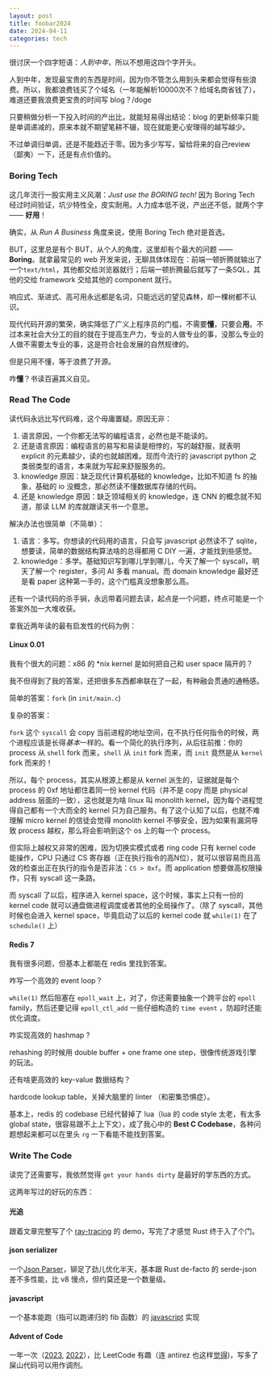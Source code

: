 ```yaml
---
layout: post
title: foobar2024
date: 2024-04-11
categories: tech
---
```


很讨厌一个四字短语：*人到中年*，所以不想用这四个字开头。

人到中年，发现最宝贵的东西是时间，因为你不管怎么用到头来都会觉得有些浪费。所以，我都浪费钱买了个域名（一年能解析10000次不？给域名商省钱了），难道还要我浪费更宝贵的时间写 blog？/doge

只要稍做分析一下投入时间的产出比，就能轻易得出结论：blog 的更新频率只能是单调递减的，原来本就不期望笔耕不辍，现在就能更心安理得的越写越少。

不过单调归单调，还是不能趋近于零。因为多少写写，留给将来的自己review（鄙夷）一下，还是有点价值的。

### Boring Tech

这几年流行一股实用主义风潮：*Just use the BORING tech!* 因为 Boring Tech 经过时间验证，坑少特性全，皮实耐用。人力成本低不说，产出还不低，就两个字 —— **好用**！

确实，从 *Run A Business* 角度来说，使用 Boring Tech 绝对是首选。

BUT，这里总是有个 BUT，从个人的角度，这里却有个最大的问题 —— **Boring**。就拿最常见的 web 开发来说，无聊具体体现在：前端一顿折腾就输出了一个`text/html`，其他都交给浏览器就行；后端一顿折腾最后就写了一条SQL，其他的交给 framework 交给其他的 component 就行。

响应式、渐进式、高可用永远都是名词，只能远远的望见森林，却一棵树都不认识。

现代代码开源的繁荣，确实降低了广义上程序员的门槛，不需要**懂**，只要会**用**。不过本来社会大分工的目的就在于提高生产力，专业的人做专业的事，没那么专业的人做不需要太专业的事，这是符合社会发展的自然规律的。

但是只用不懂，等于浪费了开源。

咋**懂**？书读百遍其义自见。

### Read The Code

读代码永远比写代码难，这个毋庸置疑。原因无非：

1. 语言原因，一个你都无法写的编程语言，必然也是不能读的。
1. 还是语言原因：编程语言的易写和易读是相悖的，写的越舒服，就表明 explicit 的元素越少，读的也就越困难。现而今流行的 javascript python 之类弱类型的语言，本来就为写起来舒服服务的。
1. knowledge 原因：缺乏现代计算机基础的 knowledge，比如不知道 fs 的抽象，基础的 io 没概念，那必然读不懂数据库存储的代码。
1. 还是 knowledge 原因：缺乏领域相关的 knowledge，连 CNN 的概念就不知道，那读 LLM 的库就跟读天书一个意思。

解决办法也很简单（不简单）：

1. 语言：多写。你想读的代码用的语言，只会写 javascript 必然读不了 sqlite，想要读，简单的数据结构算法啥的总得都用 C DIY 一遍，才能找到些感觉。
1. knowledge：多学。基础知识写到哪儿学到哪儿，今天了解一个 syscall，明天了解一个 register，多问 AI 多看 manual。而 domain knowledge 最好还是看 paper 这种第一手的，这个门槛真没想象那么高。

还有一个读代码的杀手锏，永远带着问题去读，起点是一个问题，终点可能是一个答案外加一大堆收获。

拿我近两年读的最有启发性的代码为例：

#### Linux 0.01

我有个很大的问题：x86 的 *nix kernel 是如何把自己和 user space 隔开的？

我不但得到了我的答案，还把很多东西都串联在了一起，有种融会贯通的通畅感。

简单的答案：`fork` (in `init/main.c`)

复杂的答案：

`fork` 这个 `syscall` 会 copy 当前进程的地址空间，在不执行任何指令的时候，两个进程应该是长得*基本*一样的。看一个简化的执行序列，从后往前推：你的 process 从 `shell` fork 而来，`shell` 从 `init` fork 而来，而 `init` 竟然是从 `kernel` fork 而来的！

所以，每个 process，其实从根源上都是从 kernel 派生的，证据就是每个 process 的 0xf 地址都住着同一份 kernel 代码（并不是 copy 而是 physical address 层面的一致），这也就是为啥 linux 叫 monolith kernel，因为每个进程觉得自己都有一个大而全的 kernel 只为自己服务。有了这个认知了以后，也就不难理解 micro kernel 的信徒会觉得 monolith kernel 不够安全，因为如果有漏洞导致 process 越权，那么将会影响到这个 os 上的每一个 process。

但实际上越权又非常的困难，因为切换实模式或者 ring code 只有 kernel code 能操作，CPU 只通过 CS 寄存器（正在执行指令的高N位），就可以很容易而且高效的检查出正在执行的指令是否非法：`CS > 0xf`。而 application 想要做高权限操作，只有 syscall 这一条路。

而 syscall 了以后，程序进入 kernel space，这个时候，事实上只有一份的 kernel code 就可以通盘做进程调度或者其他的全局操作了。（除了 syscall，其他时候也会进入 kernel space，毕竟启动了以后的 kernel code 就 `while(1)` 在了 `schedule()` 上）

#### Redis 7

我有很多问题，但基本上都能在 redis 里找到答案。

咋写一个高效的 event loop？

`while(1)` 然后阻塞在 `epoll_wait` 上，对了，你还需要抽象一个跨平台的 `epoll` family，然后还要记得 `epoll_ctl_add` 一些仔细构造的 `time event` ，防超时还能优化调度。

咋实现高效的 hashmap ?

rehashing 的时候用 double buffer + one frame one step，很像传统游戏引擎的玩法。

还有啥更高效的 key-value 数据结构？

hardcode lookup table，关掉大脑里的 linter （和密集恐惧症）。

基本上，redis 的 codebase 已经代替掉了 lua（lua 的 code style 太老，有太多 global state，很容易跟不上上下文），成了我心中的 **Best C Codebase**，各种问题想起来都可以在里头 `rg` 一下看能不能找到答案。

### Write The Code

读完了还需要写，我依然觉得 `get your hands dirty` 是最好的学东西的方式。

这两年写过的好玩的东西：

#### 光追

跟着文章完整写了个 [ray-tracing](https://github.com/rhapsodyn/rust-ray-tracing-foo) 的 demo，写完了才感觉 Rust 终于入了个门。

#### json serializer

一个[Json Parser](https://github.com/rhapsodyn/rust-json-foo)，铆足了劲儿优化半天，基本跟 Rust de-facto 的 serde-json 差不多性能，比 v8 慢点，但约莫还是一个数量级。

#### javascript

一个基本能跑（指可以跑递归的 fib 函数）的 [javascript](https://github.com/rhapsodyn/vas) 实现

#### Advent of Code

一年一次（[2023](https://github.com/rhapsodyn/aoc2023), [2022](https://github.com/rhapsodyn/rust-advent-of-code)），比 LeetCode 有趣（连 antirez 也这样[觉得](https://github.com/antirez/aocla))，写多了屎山代码可以用作调剂。

